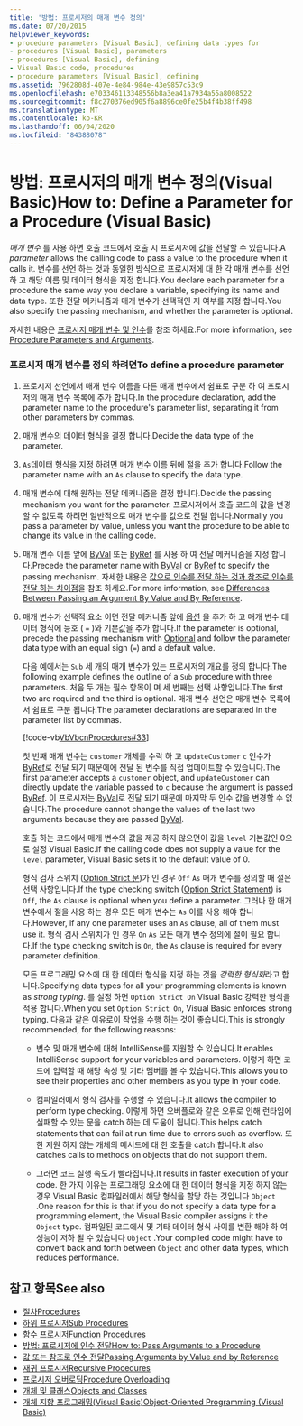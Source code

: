 ```yaml
---
title: '방법: 프로시저의 매개 변수 정의'
ms.date: 07/20/2015
helpviewer_keywords:
- procedure parameters [Visual Basic], defining data types for
- procedures [Visual Basic], parameters
- procedures [Visual Basic], defining
- Visual Basic code, procedures
- procedure parameters [Visual Basic], defining
ms.assetid: 7962808d-407e-4e84-984e-43e9857c53c9
ms.openlocfilehash: e703346113348556b8a3ea41a7934a55a8008522
ms.sourcegitcommit: f8c270376ed905f6a8896ce0fe25b4f4b38ff498
ms.translationtype: MT
ms.contentlocale: ko-KR
ms.lasthandoff: 06/04/2020
ms.locfileid: "84388078"
---
```

# <a name="how-to-define-a-parameter-for-a-procedure-visual-basic"></a><span data-ttu-id="7feb8-102">방법: 프로시저의 매개 변수 정의(Visual Basic)</span><span class="sxs-lookup"><span data-stu-id="7feb8-102">How to: Define a Parameter for a Procedure (Visual Basic)</span></span>
<span data-ttu-id="7feb8-103">*매개 변수* 를 사용 하면 호출 코드에서 호출 시 프로시저에 값을 전달할 수 있습니다.</span><span class="sxs-lookup"><span data-stu-id="7feb8-103">A *parameter* allows the calling code to pass a value to the procedure when it calls it.</span></span> <span data-ttu-id="7feb8-104">변수를 선언 하는 것과 동일한 방식으로 프로시저에 대 한 각 매개 변수를 선언 하 고 해당 이름 및 데이터 형식을 지정 합니다.</span><span class="sxs-lookup"><span data-stu-id="7feb8-104">You declare each parameter for a procedure the same way you declare a variable, specifying its name and data type.</span></span> <span data-ttu-id="7feb8-105">또한 전달 메커니즘과 매개 변수가 선택적인 지 여부를 지정 합니다.</span><span class="sxs-lookup"><span data-stu-id="7feb8-105">You also specify the passing mechanism, and whether the parameter is optional.</span></span>  
  
 <span data-ttu-id="7feb8-106">자세한 내용은 [프로시저 매개 변수 및 인수](./procedure-parameters-and-arguments.md)를 참조 하세요.</span><span class="sxs-lookup"><span data-stu-id="7feb8-106">For more information, see [Procedure Parameters and Arguments](./procedure-parameters-and-arguments.md).</span></span>  
  
### <a name="to-define-a-procedure-parameter"></a><span data-ttu-id="7feb8-107">프로시저 매개 변수를 정의 하려면</span><span class="sxs-lookup"><span data-stu-id="7feb8-107">To define a procedure parameter</span></span>  
  
1. <span data-ttu-id="7feb8-108">프로시저 선언에서 매개 변수 이름을 다른 매개 변수에서 쉼표로 구분 하 여 프로시저의 매개 변수 목록에 추가 합니다.</span><span class="sxs-lookup"><span data-stu-id="7feb8-108">In the procedure declaration, add the parameter name to the procedure's parameter list, separating it from other parameters by commas.</span></span>  
  
2. <span data-ttu-id="7feb8-109">매개 변수의 데이터 형식을 결정 합니다.</span><span class="sxs-lookup"><span data-stu-id="7feb8-109">Decide the data type of the parameter.</span></span>  
  
3. <span data-ttu-id="7feb8-110">`As`데이터 형식을 지정 하려면 매개 변수 이름 뒤에 절을 추가 합니다.</span><span class="sxs-lookup"><span data-stu-id="7feb8-110">Follow the parameter name with an `As` clause to specify the data type.</span></span>  
  
4. <span data-ttu-id="7feb8-111">매개 변수에 대해 원하는 전달 메커니즘을 결정 합니다.</span><span class="sxs-lookup"><span data-stu-id="7feb8-111">Decide the passing mechanism you want for the parameter.</span></span> <span data-ttu-id="7feb8-112">프로시저에서 호출 코드의 값을 변경할 수 없도록 하려면 일반적으로 매개 변수를 값으로 전달 합니다.</span><span class="sxs-lookup"><span data-stu-id="7feb8-112">Normally you pass a parameter by value, unless you want the procedure to be able to change its value in the calling code.</span></span>  
  
5. <span data-ttu-id="7feb8-113">매개 변수 이름 앞에 [ByVal](../../../language-reference/modifiers/byval.md) 또는 [ByRef](../../../language-reference/modifiers/byref.md) 를 사용 하 여 전달 메커니즘을 지정 합니다.</span><span class="sxs-lookup"><span data-stu-id="7feb8-113">Precede the parameter name with [ByVal](../../../language-reference/modifiers/byval.md) or [ByRef](../../../language-reference/modifiers/byref.md) to specify the passing mechanism.</span></span> <span data-ttu-id="7feb8-114">자세한 내용은 [값으로 인수를 전달 하는 것과 참조로 인수를 전달 하는 차이점](./differences-between-passing-an-argument-by-value-and-by-reference.md)을 참조 하세요.</span><span class="sxs-lookup"><span data-stu-id="7feb8-114">For more information, see [Differences Between Passing an Argument By Value and By Reference](./differences-between-passing-an-argument-by-value-and-by-reference.md).</span></span>  
  
6. <span data-ttu-id="7feb8-115">매개 변수가 선택적 요소 이면 전달 메커니즘 앞에 [옵션](../../../language-reference/modifiers/optional.md) 을 추가 하 고 매개 변수 데이터 형식에 등호 ( `=` )와 기본값을 추가 합니다.</span><span class="sxs-lookup"><span data-stu-id="7feb8-115">If the parameter is optional, precede the passing mechanism with [Optional](../../../language-reference/modifiers/optional.md) and follow the parameter data type with an equal sign (`=`) and a default value.</span></span>  
  
     <span data-ttu-id="7feb8-116">다음 예에서는 `Sub` 세 개의 매개 변수가 있는 프로시저의 개요를 정의 합니다.</span><span class="sxs-lookup"><span data-stu-id="7feb8-116">The following example defines the outline of a `Sub` procedure with three parameters.</span></span> <span data-ttu-id="7feb8-117">처음 두 개는 필수 항목이 며 세 번째는 선택 사항입니다.</span><span class="sxs-lookup"><span data-stu-id="7feb8-117">The first two are required and the third is optional.</span></span> <span data-ttu-id="7feb8-118">매개 변수 선언은 매개 변수 목록에서 쉼표로 구분 됩니다.</span><span class="sxs-lookup"><span data-stu-id="7feb8-118">The parameter declarations are separated in the parameter list by commas.</span></span>  
  
     [!code-vb[VbVbcnProcedures#33](~/samples/snippets/visualbasic/VS_Snippets_VBCSharp/VbVbcnProcedures/VB/Class1.vb#33)]  
  
     <span data-ttu-id="7feb8-119">첫 번째 매개 변수는 `customer` 개체를 수락 하 고 `updateCustomer` `c` 인수가 [ByRef](../../../language-reference/modifiers/byref.md)로 전달 되기 때문에에 전달 된 변수를 직접 업데이트할 수 있습니다.</span><span class="sxs-lookup"><span data-stu-id="7feb8-119">The first parameter accepts a `customer` object, and `updateCustomer` can directly update the variable passed to `c` because the argument is passed [ByRef](../../../language-reference/modifiers/byref.md).</span></span> <span data-ttu-id="7feb8-120">이 프로시저는 [ByVal](../../../language-reference/modifiers/byval.md)로 전달 되기 때문에 마지막 두 인수 값을 변경할 수 없습니다.</span><span class="sxs-lookup"><span data-stu-id="7feb8-120">The procedure cannot change the values of the last two arguments because they are passed [ByVal](../../../language-reference/modifiers/byval.md).</span></span>  
  
     <span data-ttu-id="7feb8-121">호출 하는 코드에서 매개 변수의 값을 제공 하지 않으면이 값을 `level` 기본값인 0으로 설정 Visual Basic.</span><span class="sxs-lookup"><span data-stu-id="7feb8-121">If the calling code does not supply a value for the `level` parameter, Visual Basic sets it to the default value of 0.</span></span>  
  
     <span data-ttu-id="7feb8-122">형식 검사 스위치 ([Option Strict 문](../../../language-reference/statements/option-strict-statement.md))가 인 경우 `Off` `As` 매개 변수를 정의할 때 절은 선택 사항입니다.</span><span class="sxs-lookup"><span data-stu-id="7feb8-122">If the type checking switch ([Option Strict Statement](../../../language-reference/statements/option-strict-statement.md)) is `Off`, the `As` clause is optional when you define a parameter.</span></span> <span data-ttu-id="7feb8-123">그러나 한 매개 변수에서 절을 사용 하는 경우 모든 매개 변수는 `As` 이를 사용 해야 합니다.</span><span class="sxs-lookup"><span data-stu-id="7feb8-123">However, if any one parameter uses an `As` clause, all of them must use it.</span></span> <span data-ttu-id="7feb8-124">형식 검사 스위치가 인 경우 `On` `As` 모든 매개 변수 정의에 절이 필요 합니다.</span><span class="sxs-lookup"><span data-stu-id="7feb8-124">If the type checking switch is `On`, the `As` clause is required for every parameter definition.</span></span>  
  
     <span data-ttu-id="7feb8-125">모든 프로그래밍 요소에 대 한 데이터 형식을 지정 하는 것을 *강력한 형식화*라고 합니다.</span><span class="sxs-lookup"><span data-stu-id="7feb8-125">Specifying data types for all your programming elements is known as *strong typing*.</span></span> <span data-ttu-id="7feb8-126">를 설정 하면 `Option Strict On` Visual Basic 강력한 형식을 적용 합니다.</span><span class="sxs-lookup"><span data-stu-id="7feb8-126">When you set `Option Strict On`, Visual Basic enforces strong typing.</span></span> <span data-ttu-id="7feb8-127">다음과 같은 이유로이 작업을 수행 하는 것이 좋습니다.</span><span class="sxs-lookup"><span data-stu-id="7feb8-127">This is strongly recommended, for the following reasons:</span></span>  
  
    - <span data-ttu-id="7feb8-128">변수 및 매개 변수에 대해 IntelliSense를 지원할 수 있습니다.</span><span class="sxs-lookup"><span data-stu-id="7feb8-128">It enables IntelliSense support for your variables and parameters.</span></span> <span data-ttu-id="7feb8-129">이렇게 하면 코드에 입력할 때 해당 속성 및 기타 멤버를 볼 수 있습니다.</span><span class="sxs-lookup"><span data-stu-id="7feb8-129">This allows you to see their properties and other members as you type in your code.</span></span>  
  
    - <span data-ttu-id="7feb8-130">컴파일러에서 형식 검사를 수행할 수 있습니다.</span><span class="sxs-lookup"><span data-stu-id="7feb8-130">It allows the compiler to perform type checking.</span></span> <span data-ttu-id="7feb8-131">이렇게 하면 오버플로와 같은 오류로 인해 런타임에 실패할 수 있는 문을 catch 하는 데 도움이 됩니다.</span><span class="sxs-lookup"><span data-stu-id="7feb8-131">This helps catch statements that can fail at run time due to errors such as overflow.</span></span> <span data-ttu-id="7feb8-132">또한 지원 하지 않는 개체의 메서드에 대 한 호출을 catch 합니다.</span><span class="sxs-lookup"><span data-stu-id="7feb8-132">It also catches calls to methods on objects that do not support them.</span></span>  
  
    - <span data-ttu-id="7feb8-133">그러면 코드 실행 속도가 빨라집니다.</span><span class="sxs-lookup"><span data-stu-id="7feb8-133">It results in faster execution of your code.</span></span> <span data-ttu-id="7feb8-134">한 가지 이유는 프로그래밍 요소에 대 한 데이터 형식을 지정 하지 않는 경우 Visual Basic 컴파일러에서 해당 형식을 할당 하는 것입니다 `Object` .</span><span class="sxs-lookup"><span data-stu-id="7feb8-134">One reason for this is that if you do not specify a data type for a programming element, the Visual Basic compiler assigns it the `Object` type.</span></span> <span data-ttu-id="7feb8-135">컴파일된 코드에서 및 기타 데이터 형식 사이를 변환 해야 하 여 성능이 저하 될 수 있습니다 `Object` .</span><span class="sxs-lookup"><span data-stu-id="7feb8-135">Your compiled code might have to convert back and forth between `Object` and other data types, which reduces performance.</span></span>  
  
## <a name="see-also"></a><span data-ttu-id="7feb8-136">참고 항목</span><span class="sxs-lookup"><span data-stu-id="7feb8-136">See also</span></span>

- [<span data-ttu-id="7feb8-137">절차</span><span class="sxs-lookup"><span data-stu-id="7feb8-137">Procedures</span></span>](./index.md)
- [<span data-ttu-id="7feb8-138">하위 프로시저</span><span class="sxs-lookup"><span data-stu-id="7feb8-138">Sub Procedures</span></span>](./sub-procedures.md)
- [<span data-ttu-id="7feb8-139">함수 프로시저</span><span class="sxs-lookup"><span data-stu-id="7feb8-139">Function Procedures</span></span>](./function-procedures.md)
- [<span data-ttu-id="7feb8-140">방법: 프로시저에 인수 전달</span><span class="sxs-lookup"><span data-stu-id="7feb8-140">How to: Pass Arguments to a Procedure</span></span>](./how-to-pass-arguments-to-a-procedure.md)
- [<span data-ttu-id="7feb8-141">값 또는 참조로 인수 전달</span><span class="sxs-lookup"><span data-stu-id="7feb8-141">Passing Arguments by Value and by Reference</span></span>](./passing-arguments-by-value-and-by-reference.md)
- [<span data-ttu-id="7feb8-142">재귀 프로시저</span><span class="sxs-lookup"><span data-stu-id="7feb8-142">Recursive Procedures</span></span>](./recursive-procedures.md)
- [<span data-ttu-id="7feb8-143">프로시저 오버로딩</span><span class="sxs-lookup"><span data-stu-id="7feb8-143">Procedure Overloading</span></span>](./procedure-overloading.md)
- [<span data-ttu-id="7feb8-144">개체 및 클래스</span><span class="sxs-lookup"><span data-stu-id="7feb8-144">Objects and Classes</span></span>](../objects-and-classes/index.md)
- [<span data-ttu-id="7feb8-145">개체 지향 프로그래밍(Visual Basic)</span><span class="sxs-lookup"><span data-stu-id="7feb8-145">Object-Oriented Programming (Visual Basic)</span></span>](../../concepts/object-oriented-programming.md)

